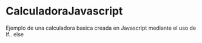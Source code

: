 # CalculadoraJavascript
Ejemplo de una calculadora basica creada en Javascript mediante el uso de If.. else
